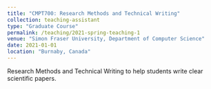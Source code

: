 ```yaml
---
title: "CMPT700: Research Methods and Technical Writing"
collection: teaching-assistant
type: "Graduate Course"
permalink: /teaching/2021-spring-teaching-1
venue: "Simon Fraser University, Department of Computer Science"
date: 2021-01-01
location: "Burnaby, Canada"
---
```


Research Methods and Technical Writing to help students write clear scientific papers.
